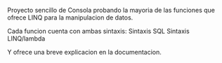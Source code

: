 Proyecto sencillo de Consola probando la mayoria de las funciones que ofrece LINQ para la manipulacion de datos.

Cada funcion cuenta con ambas sintaxis:
Sintaxis SQL
Sintaxis LINQ/lambda

Y ofrece una breve explicacion en la documentacion.
